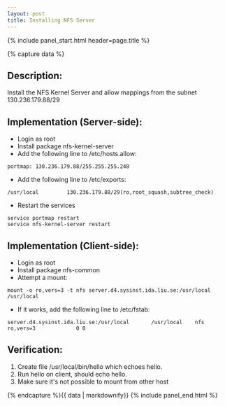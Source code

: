 ```yaml
---
layout: post
title: Installing NFS Server
---
```


{% include panel_start.html header=page.title %}

{% capture data %}
## Description:
Install the NFS Kernel Server and allow mappings from the subnet 130.236.179.88/29

## Implementation (Server-side):
- Login as root
- Install package nfs-kernel-server
- Add the following line to /etc/hosts.allow:

~~~
portmap: 130.236.179.88/255.255.255.248
~~~
- Add the following line to /etc/exports: 

~~~
/usr/local         130.236.179.88/29(ro,root_squash,subtree_check)
~~~

- Restart the services

~~~
service portmap restart
service nfs-kernel-server restart
~~~

## Implementation (Client-side):
- Login as root
- Install package nfs-common
- Attempt a mount:

~~~
mount -o ro,vers=3 -t nfs server.d4.sysinst.ida.liu.se:/usr/local /usr/local
~~~

- If it works, add the following line to /etc/fstab:

~~~
server.d4.sysinst.ida.liu.se:/usr/local       /usr/local    nfs       ro,vers=3             0 0 
~~~

## Verification:
1. Create file /usr/local/bin/hello which echoes hello.
2. Run hello on client, should echo hello.
3. Make sure it's not possible to mount from other host

{% endcapture %}{{ data | markdownify}}
{% include panel_end.html %}
